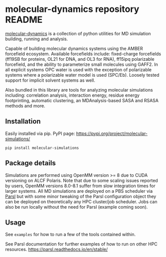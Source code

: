 # molecular-dynamics repository README
[molecular-dynamics](https://molecular-simulations.readthedocs.io/en/latest/index.html) 
is a collection of python utilities for MD simulation building, 
running and analysis.

Capable of building molecular dynamics systems using the AMBER forcefield
ecosystem. Available forcefields include: fixed-charge forcefields (ff19SB 
for proteins, OL21 for DNA, and OL3 for RNA), ff15ipq polarizable forcefield,
and the ability to parameterize small molecules using GAFF2. In all explicit
systems OPC water is used with the exception of polarizable systems where a
polarizable water model is used (SPC/Eb). 
Loosely tested support for implicit solvent systems as well.

Also bundled in this library are tools for analyzing molecular simulations
including: correlation analysis, interaction energy, residue energy footprinting, 
automatic clustering, an MDAnalysis-based SASA and RSASA methods and more.

## Installation
Easily installed via pip. PyPI page: https://pypi.org/project/molecular-simulations/

`pip install molecular-simulations`

## Package details
Simulations are performed using OpenMM version >= 8 due to CUDA versioning
on ALCF Polaris. Note that due to some scaling issues reported by users,
OpenMM versions 8.0-8.1 suffer from slow integration times for larger
systems. All MD simulations are deployed on a PBS scheduler via 
[Parsl](https://parsl.readthedocs.io/en/stable/) but
with some minor tweaking of the Parsl configuration object they can be
deployed on theoretically any HPC cluster/job scheduler. Jobs can also
be run locally without the need for Parsl (example coming soon).

## Usage
See `examples` for how to run a few of the tools contained within.

See Parsl documentation for further examples of how to run on other HPC resources. https://parsl.readthedocs.io/en/stable/
